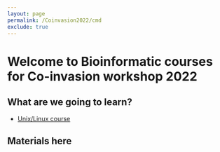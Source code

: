 ```yaml
---
layout: page
permalink: /Coinvasion2022/cmd
exclude: true
---
```


# Welcome to Bioinformatic courses for Co-invasion workshop 2022

## What are we going to learn?

- [Unix/Linux course](cmd)



## Materials here
